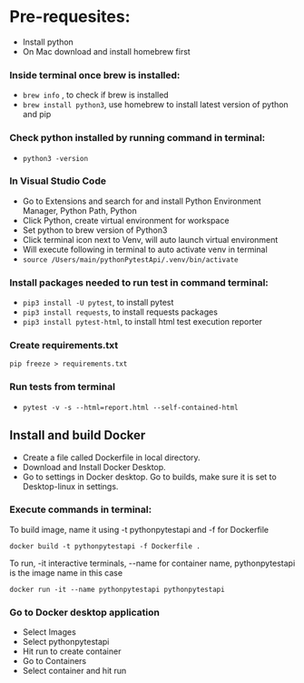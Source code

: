 # Pre-requesites:
- Install python
- On Mac download and install homebrew first

### Inside terminal once brew is installed:
- `brew info` , to check if brew is installed
- `brew install python3`, use homebrew to install latest version of python and pip

### Check python installed by running command in terminal:
- `python3 -version`

### In Visual Studio Code
- Go to Extensions and search for and install Python Environment Manager, Python Path, Python
- Click Python, create virtual environment for workspace
- Set python to brew version of Python3
- Click terminal icon next to Venv, will auto launch virtual environment
- Will execute following in terminal to auto activate venv in terminal
- `source /Users/main/pythonPytestApi/.venv/bin/activate`

### Install packages needed to run test in command terminal:
- `pip3 install -U pytest`, to install pytest
- `pip3 install requests`, to install requests packages
- `pip3 install pytest-html`, to install html test execution reporter

### Create requirements.txt
`pip freeze > requirements.txt`

### Run tests from terminal
- `pytest -v -s --html=report.html --self-contained-html`

## Install and build Docker
- Create a file called Dockerfile in local directory.
- Download and Install Docker Desktop.
- Go to settings in Docker desktop. Go to builds, make sure it is set to Desktop-linux in settings.

### Execute commands in terminal:

To build image, name it using -t pythonpytestapi and -f for Dockerfile 

`docker build -t pythonpytestapi -f Dockerfile .` 

To run, -it interactive terminals, --name for container name, pythonpytestapi is the image name in this case

`docker run -it --name pythonpytestapi pythonpytestapi` 

### Go to Docker desktop application
- Select Images 
- Select pythonpytestapi 
- Hit run to create container
- Go to Containers
- Select container and hit run